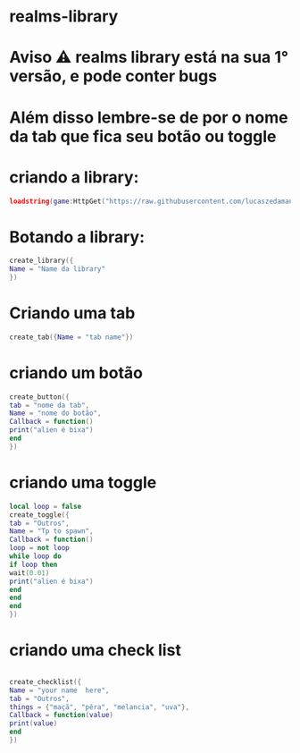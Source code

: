 # realms-library
# Aviso ⚠️ realms library está na sua 1° versão, e pode conter bugs 
# Além disso lembre-se de por o nome da tab que fica seu botão ou toggle 
# criando a library:
```lua
loadstring(game:HttpGet("https://raw.githubusercontent.com/lucaszedamanga/realms-library-/refs/heads/main/Protected_4068189292969153.lua.txt"))()
```

# Botando a library:

```lua
create_library({
Name = "Name da library"
})
```

# Criando uma tab
```lua
create_tab({Name = "tab name"})
```

# criando um botão 

```lua
create_button({
tab = "nome da tab",
Name = "nome do botão", 
Callback = function()
print("alien é bixa")
end
})
```
# criando uma toggle
```lua
local loop = false
create_toggle({
tab = "Outros",
Name = "Tp to spawn", 
Callback = function()
loop = not loop
while loop do 
if loop then
wait(0.01)
print("alien é bixa")
end
end
end
})
```

# criando uma check list
```lua

create_checklist({
Name = "your name  here",
tab = "Outros",
things = {"maçã", "pêra", "melancia", "uva"},
Callback = function(value)
print(value)
end
})
```
